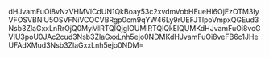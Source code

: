 dHJvamFuOi8vNzVHMVlCdUN1QkBoay53c2xvdmVobHEueHl6OjEzOTM3IyVFOSVBNiU5OSVFNiVCOCVBRgp0cm9qYW46Ly9rUEFJTlpoVmpxQGEud3Nsb3ZlaGxxLnRrOjQ0MyMlRTQlQjglOUMlRTQlQkElQUMKdHJvamFuOi8vcGVIU3poU0JAc2cud3Nsb3ZlaGxxLnh5ejo0NDMKdHJvamFuOi8veFB6c1JHeUFAdXMud3Nsb3ZlaGxxLnh5ejo0NDM=

